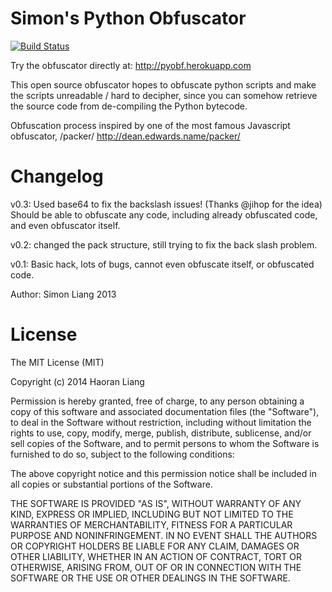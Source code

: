 Simon's Python Obfuscator
=========================

[![Build Status](https://travis-ci.org/lhr0909/PythonObfuscator.png?branch=master)](https://travis-ci.org/lhr0909/PythonObfuscator)

Try the obfuscator directly at: http://pyobf.herokuapp.com

This open source obfuscator hopes to obfuscate python scripts and make the scripts unreadable / hard to decipher, since you can somehow retrieve the source code from de-compiling the Python bytecode.

Obfuscation process inspired by one of the most famous Javascript obfuscator, /packer/
http://dean.edwards.name/packer/

Changelog
=========

v0.3: Used base64 to fix the backslash issues! (Thanks @jihop for the idea) Should be able to obfuscate any code, including already obfuscated code, and even obfuscator itself.

v0.2: changed the pack structure, still trying to fix the back slash problem.

v0.1: Basic hack, lots of bugs, cannot even obfuscate itself, or obfuscated code.

Author: Simon Liang
2013

License
=======

The MIT License (MIT)

Copyright (c) 2014 Haoran Liang

Permission is hereby granted, free of charge, to any person obtaining a copy
of this software and associated documentation files (the "Software"), to deal
in the Software without restriction, including without limitation the rights
to use, copy, modify, merge, publish, distribute, sublicense, and/or sell
copies of the Software, and to permit persons to whom the Software is
furnished to do so, subject to the following conditions:

The above copyright notice and this permission notice shall be included in
all copies or substantial portions of the Software.

THE SOFTWARE IS PROVIDED "AS IS", WITHOUT WARRANTY OF ANY KIND, EXPRESS OR
IMPLIED, INCLUDING BUT NOT LIMITED TO THE WARRANTIES OF MERCHANTABILITY,
FITNESS FOR A PARTICULAR PURPOSE AND NONINFRINGEMENT. IN NO EVENT SHALL THE
AUTHORS OR COPYRIGHT HOLDERS BE LIABLE FOR ANY CLAIM, DAMAGES OR OTHER
LIABILITY, WHETHER IN AN ACTION OF CONTRACT, TORT OR OTHERWISE, ARISING FROM,
OUT OF OR IN CONNECTION WITH THE SOFTWARE OR THE USE OR OTHER DEALINGS IN
THE SOFTWARE.
